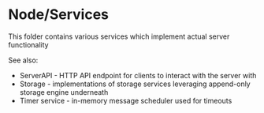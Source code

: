 ﻿Node/Services
=============

This folder contains various services which implement actual server functionality

See also:

* ServerAPI - HTTP API endpoint for clients to interact with the server with
* Storage - implementations of storage services leveraging append-only storage
  engine underneath
* Timer service - in-memory message scheduler used for timeouts